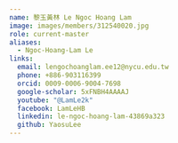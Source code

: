 ```yaml
---
name: 黎玉黃林 Le Ngoc Hoang Lam 
image: images/members/312540020.jpg 
role: current-master
aliases:
  - Ngoc-Hoang-Lam Le
links:
  email: lengochoanglam.ee12@nycu.edu.tw
  phone: +886-903116399
  orcid: 0009-0006-9004-7698
  google-scholar: 5xFNBH4AAAAJ
  youtube: "@LamLe2k"
  facebook: LamLeHB
  linkedin: le-ngoc-hoang-lam-43869a323
  github: YaosuLee
---
```

